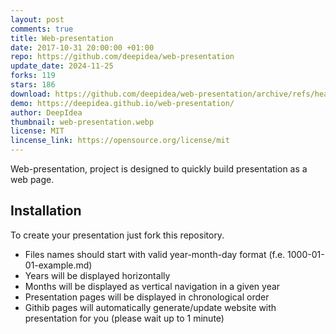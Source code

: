 ```yaml
---
layout: post
comments: true
title: Web-presentation
date: 2017-10-31 20:00:00 +01:00
repo: https://github.com/deepidea/web-presentation
update_date: 2024-11-25
forks: 119
stars: 186
download: https://github.com/deepidea/web-presentation/archive/refs/heads/master.zip
demo: https://deepidea.github.io/web-presentation/
author: DeepIdea
thumbnail: web-presentation.webp
license: MIT
lincense_link: https://opensource.org/license/mit
---
```


Web-presentation, project is designed to quickly build presentation as a web page.

## Installation

To create your presentation just fork this repository.

* Files names should start with valid  year-month-day format (f.e. 1000-01-01-example.md)
* Years will be displayed horizontally  
* Months will be displayed as vertical navigation in a given year
* Presentation pages will be displayed in chronological order
* Githib pages will automatically generate/update website with presentation for you (please wait up to 1 minute)
